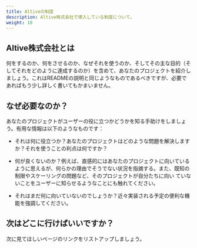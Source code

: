 ```yaml
---
title: Altiveの制度
description: Altive株式会社で導入している制度について。
weight: 10
---
```


## Altive株式会社とは

何をするのか、何をさせるのか、なぜそれを使うのか、そしてその主な目的（そしてそれをどのように達成するのか）を含めて、あなたのプロジェクトを紹介しましょう。これはREADMEの説明と同じようなものであるべきですが、必要であればもう少し詳しく書いてもかまいません。

## なぜ必要なのか？

あなたのプロジェクトがユーザーの役に立つかどうかを知る手助けをしましょう。有用な情報は以下のようなものです：

* それは何に役立つか？あなたのプロジェクトはどのような問題を解決しますか？それを使うことの利点は何ですか？

* 何が良くないのか？例えば、直感的にはあなたのプロジェクトに向いているように思えるが、何らかの理由でそうでない状況を指摘する。また、既知の制限やスケーリングの問題など、そのプロジェクトが自分たちに向い ていないことをユーザーに知らせるようなことにも触れてください。

* それはまだ何に向いていないのでしょうか？近々実装される予定の便利な機能を強調してください。

## 次はどこに行けばいいですか？

次に見てほしいページのリンクをリストアップしましょう。
